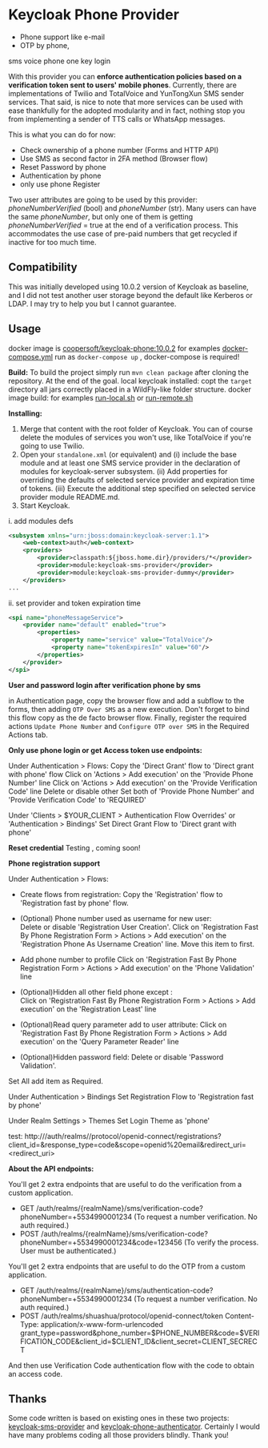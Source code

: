 # Keycloak Phone Provider

 + Phone support like e-mail 
 + OTP by phone, 

sms
voice
phone one key login

With this provider you can **enforce authentication policies based on a verification token sent to users' mobile phones**.
Currently, there are implementations of Twilio and TotalVoice and YunTongXun SMS sender services. That said, is nice to note that more
services can be used with ease thankfully for the adopted modularity and in fact, nothing stop you from implementing a 
sender of TTS calls or WhatsApp messages. 

This is what you can do for now:
  + Check ownership of a phone number (Forms and HTTP API)
  + Use SMS as second factor in 2FA method (Browser flow)
  + Reset Password by phone
  + Authentication by phone
  + only use phone Register
  
Two user attributes are going to be used by this provider: _phoneNumberVerified_ (bool) and _phoneNumber_ (str). Many
users can have the same _phoneNumber_, but only one of them is getting _phoneNumberVerified_ = true at the end of a 
verification process. This accommodates the use case of pre-paid numbers that get recycled if inactive for too much time.

## Compatibility

This was initially developed using 10.0.2 version of Keycloak as baseline, and I did not test another user storage beyond
the default like Kerberos or LDAP. I may try to help you but I cannot guarantee.

## Usage

docker image is [coopersoft/keycloak-phone:10.0.2](https://hub.docker.com/layers/coopersoft/keycloak-phone/10.0.2/images/sha256-cfb890c723a2b9970c59f0bf3e0310499bb6e27e33d685edbc77d992ae15c4c9?context=repo)
for examples  [docker-compose.yml](https://raw.githubusercontent.com/cooper-lyt/keycloak-phone-provider/master/examples/docker-compose.yml)
run as `docker-compose up` , docker-compose is required!


**Build:** To build the project simply run `mvn clean package` after cloning the repository. 
At the end of the goal.
local keycloak installed: copt the `target` directory  all jars correctly placed in a WildFly-like folder structure. 
docker image build: for examples [run-local.sh](https://github.com/cooper-lyt/keycloak-phone-provider/blob/master/examples/snapshot/run-local.sh) or [run-remote.sh](https://github.com/cooper-lyt/keycloak-phone-provider/blob/master/examples/snapshot/run-remote.sh)


**Installing:**
 
  1. Merge that content with the root folder of Keycloak. You can of course delete the modules of services you won't use,
  like TotalVoice if you're going to use Twilio.
  2. Open your `standalone.xml` (or equivalent) and (i) include the base module and at least one SMS service provider in
  the declaration of modules for keycloak-server subsystem. (ii) Add properties for overriding the defaults of selected
  service provider and expiration time of tokens. (iii) Execute the additional step specified on selected service provider
  module README.md.
  3. Start Keycloak.

i. add modules defs
```xml
<subsystem xmlns="urn:jboss:domain:keycloak-server:1.1">
    <web-context>auth</web-context>
    <providers>
        <provider>classpath:${jboss.home.dir}/providers/*</provider>
        <provider>module:keycloak-sms-provider</provider>
        <provider>module:keycloak-sms-provider-dummy</provider>
    </providers>
...
```
ii. set provider and token expiration time
```xml
<spi name="phoneMessageService">
    <provider name="default" enabled="true">
        <properties>
            <property name="service" value="TotalVoice"/>
            <property name="tokenExpiresIn" value="60"/>
        </properties>
    </provider>
</spi>
```

**User and password login after verification phone by sms**

  in Authentication page, copy the browser flow and add a subflow to the forms, then adding `OTP Over SMS` as a
  new execution. Don't forget to bind this flow copy as the de facto browser flow.
  Finally, register the required actions `Update Phone Number` and `Configure OTP over SMS` in the Required Actions tab.


**Only use phone login or get Access token use endpoints:**

Under Authentication > Flows:
Copy the 'Direct Grant' flow to 'Direct grant with phone' flow
Click on 'Actions > Add execution' on the 'Provide Phone Number' line
Click on 'Actions > Add execution' on the 'Provide Verification Code' line
Delete or disable other
Set both of 'Provide Phone Number' and 'Provide Verification Code' to 'REQUIRED'

Under 'Clients > $YOUR_CLIENT > Authentication Flow Overrides' or 'Authentication > Bindings' 
Set Direct Grant Flow to 'Direct grant with phone' 


**Reset credential**
 Testing , coming soon!

**Phone registration support**

Under Authentication > Flows:
 + Create flows from registration:
    Copy the 'Registration' flow to 'Registration fast by phone' flow.
 
 + (Optional) Phone number used as username for new user:  
    Delete or disable 'Registration User Creation'.
    Click on 'Registration Fast By Phone Registration Form > Actions > Add execution' on the 'Registration Phone As Username Creation' line.
    Move this item to first.
    
 +  Add phone number to profile
    Click on 'Registration Fast By Phone Registration Form > Actions > Add execution' on the 'Phone Validation' line

 + (Optional)Hidden all other field phone except :   
    Click on 'Registration Fast By Phone Registration Form > Actions > Add execution' on the 'Registration Least' line

 + (Optional)Read query parameter add to user attribute:
        Click on 'Registration Fast By Phone Registration Form > Actions > Add execution' on the 'Query Parameter Reader' line

 + (Optional)Hidden password field:
    Delete or disable 'Password Validation'.
    
 Set All add item as Required.

Under Authentication > Bindings
Set Registration Flow to 'Registration fast by phone' 

Under Realm Settings > Themes
Set Login Theme as 'phone'

test:
http://<addr>/auth/realms/<realm name>/protocol/openid-connect/registrations?client_id=<client id>&response_type=code&scope=openid%20email&redirect_uri=<redirect_uri>


**About the API endpoints:** 

You'll get 2 extra endpoints that are useful to do the verification from a custom application.

  + GET /auth/realms/{realmName}/sms/verification-code?phoneNumber=+5534990001234 (To request a number verification. No auth required.)
  + POST /auth/realms/{realmName}/sms/verification-code?phoneNumber=+5534990001234&code=123456 (To verify the process. User must be authenticated.)

You'll get 2 extra endpoints that are useful to do the OTP from a custom application.
  + GET /auth/realms/{realmName}/sms/authentication-code?phoneNumber=+5534990001234 (To request a number verification. No auth required.)
  + POST /auth/realms/shuashua/protocol/openid-connect/token
    Content-Type: application/x-www-form-urlencoded
    grant_type=password&phone_number=$PHONE_NUMBER&code=$VERIFICATION_CODE&client_id=$CLIENT_ID&client_secret=CLIENT_SECRECT


And then use Verification Code authentication flow with the code to obtain an access code.


## Thanks
Some code written is based on existing ones in these two projects: [keycloak-sms-provider](https://github.com/mths0x5f/keycloak-sms-provider)
and [keycloak-phone-authenticator](https://github.com/FX-HAO/keycloak-phone-authenticator). Certainly I would have many problems
coding all those providers blindly. Thank you!
